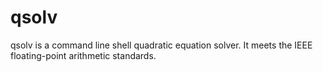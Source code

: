 # qsolv
qsolv is a command line shell quadratic equation solver. It meets the IEEE floating-point arithmetic standards.
